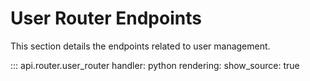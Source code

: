# User Router Endpoints

This section details the endpoints related to user management.

::: api.router.user_router
    handler: python
    rendering:
      show_source: true